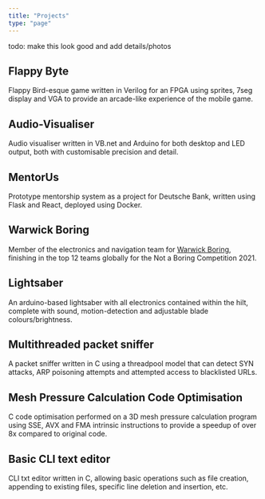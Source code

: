 ```yaml
---
title: "Projects"
type: "page"
---
```


todo: make this look good and add details/photos

## Flappy Byte

Flappy Bird-esque game written in Verilog for an FPGA using sprites, 7seg display and VGA to provide an arcade-like experience of the mobile game.

## Audio-Visualiser

Audio visualiser written in VB.net and Arduino for both desktop and LED output, both with customisable precision and detail.

## MentorUs

Prototype mentorship system as a project for Deutsche Bank, written using Flask and React, deployed using Docker.

## Warwick Boring

Member of the electronics and navigation team for [Warwick Boring](https://www.facebook.com/WarwickBoring/), finishing in the top 12 teams globally for the Not a Boring Competition 2021.

## Lightsaber

An arduino-based lightsaber with all electronics contained within the hilt, complete with sound, motion-detection and adjustable blade colours/brightness.

## Multithreaded packet sniffer

A packet sniffer written in C using a threadpool model that can detect SYN attacks, ARP poisoning attempts and attempted access to blacklisted URLs.

## Mesh Pressure Calculation Code Optimisation

C code optimisation performed on a 3D mesh pressure calculation program using SSE, AVX and FMA intrinsic instructions to provide a speedup of over 8x compared to original code.

## Basic CLI text editor

CLI txt editor written in C, allowing basic operations such as file creation, appending to existing files, specific line deletion and insertion, etc.